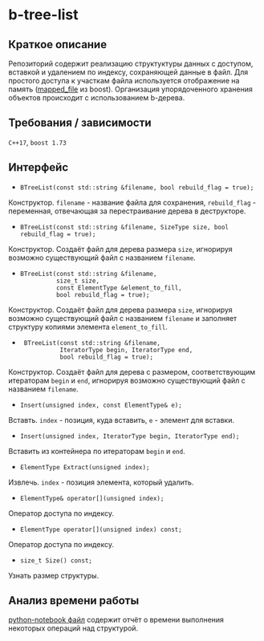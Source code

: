 # b-tree-list

## Краткое описание

Репозиторий содержит реализацию структуктуры данных с доступом, вставкой и удалением по
 индексу, сохраняющей данные в файл. Для простого доступа к участкам файла используется отображение
 на память 
 ([mapped_file](https://www.boost.org/doc/libs/1_72_0/libs/iostreams/doc/classes/mapped_file.html)
 из boost). Организация упорядоченного хранения объектов происходит с использованием b-дерева.

## Требования / зависимости

`C++17`, `boost 1.73`
 
## Интерфейс

-     BTreeList(const std::string &filename, bool rebuild_flag = true);
Конструктор. `filename` - название файла для сохранения, `rebuild_flag` - переменная,
 отвечающая за перестраивание дерева в деструкторе.

-     BTreeList(const std::string &filename, SizeType size, bool rebuild_flag = true);
Конструктор. Создаёт файл для дерева размера `size`, игнорируя возможно существующий
 файл с названием `filename`.

-     BTreeList(const std::string &filename,
                size_t size,
                const ElementType &element_to_fill,
                bool rebuild_flag = true);
Конструктор. Создаёт файл для дерева размера `size`, игнорируя возможно существующий
 файл с названием `filename` и заполняет структуру копиями элемента
 `element_to_fill`.

-      BTreeList(const std::string &filename,
                 IteratorType begin, IteratorType end,
                 bool rebuild_flag = true);
Конструктор. Создаёт файл для дерева с размером, соответствующим итераторам `begin` и
`end`, игнорируя возможно существующий файл с названием `filename`.

-     Insert(unsigned index, const ElementType& e);
Вставть. `index` - позиция, куда вставить, `e` - элемент для вставки.

-     Insert(unsigned index, IteratorType begin, IteratorType end);
Вставить из контейнера по итераторам `begin` и `end`.

-     ElementType Extract(unsigned index);
Извлечь. `index` - позиция элемента, который удалить.

-     ElementType& operator[](unsigned index);
Оператор доступа по индексу.

-     ElementType operator[](unsigned index) const;
Оператор доступа по индексу.

-     size_t Size() const;
Узнать размер структуры.

## Анализ времени работы

[python-notebook файл](./stress_tests/analysis/after_adding_memcpy/speed-analysis.ipynb)
 содержит отчёт о времени выполнения некоторых операций над структурой.